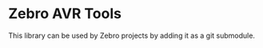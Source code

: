 Zebro AVR Tools
===============

This library can be used by Zebro projects by adding it as a git submodule.

